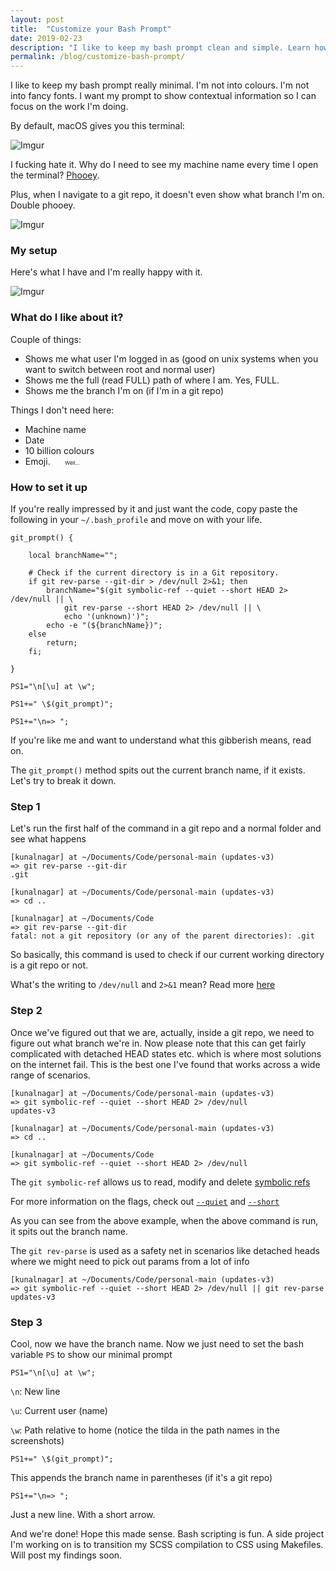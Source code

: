 ```yaml
---
layout: post
title:  "Customize your Bash Prompt"
date: 2019-02-23
description: "I like to keep my bash prompt clean and simple. Learn how to setup a minimal bash prompt."
permalink: /blog/customize-bash-prompt/
---
```


I like to keep my bash prompt really minimal. I'm not into colours. I'm not into fancy fonts. I want my prompt to show contextual information so I can focus on the work I'm doing.

By default, macOS gives you this terminal:

![Imgur](https://i.imgur.com/n57DPG3.png)

I fucking hate it. Why do I need to see my machine name every time I open the terminal? [Phooey](https://www.merriam-webster.com/dictionary/phooey).

Plus, when I navigate to a git repo, it doesn't even show what branch I'm on. Double phooey.

![Imgur](https://i.imgur.com/sNgVmfJ.png)

### My setup

Here's what I have and I'm really happy with it.

![Imgur](https://i.imgur.com/3Dwoh1Z.png)

### What do I like about it?

Couple of things:

- Shows me what user I'm logged in as (good on unix systems when you want to switch between root and normal user)
- Shows me the full (read FULL) path of where I am. Yes, FULL.
- Shows me the branch I'm on (if I'm in a git repo)

Things I don't need here:
- Machine name
- Date
- 10 billion colours
- Emoji.&nbsp;&nbsp;&nbsp;&nbsp;&nbsp;&nbsp;<small><small><small>Well...</small></small></small>

### How to set it up

If you're really impressed by it and just want the code, copy paste the following in your ```~/.bash_profile``` and move on with your life.

```
git_prompt() {
    
    local branchName="";
    
    # Check if the current directory is in a Git repository.
    if git rev-parse --git-dir > /dev/null 2>&1; then
        branchName="$(git symbolic-ref --quiet --short HEAD 2> /dev/null || \
	        git rev-parse --short HEAD 2> /dev/null || \
		    echo '(unknown)')";
        echo -e "(${branchName})";
    else
        return;
    fi;

}

PS1="\n[\u] at \w";

PS1+=" \$(git_prompt)";

PS1+="\n=> ";
```

If you're like me and want to understand what this gibberish means, read on.

The ```git_prompt()``` method spits out the current branch name, if it exists. Let's try to break it down.

### Step 1

Let's run the first half of the command in a git repo and a normal folder and see what happens

```
[kunalnagar] at ~/Documents/Code/personal-main (updates-v3)
=> git rev-parse --git-dir
.git

[kunalnagar] at ~/Documents/Code/personal-main (updates-v3)
=> cd ..

[kunalnagar] at ~/Documents/Code
=> git rev-parse --git-dir
fatal: not a git repository (or any of the parent directories): .git
```

So basically, this command is used to check if our current working directory is a git repo or not.

What's the writing to ```/dev/null``` and ```2>&1``` mean? Read more [here](https://askubuntu.com/questions/12098/what-does-outputting-to-dev-null-accomplish-in-bash-scripts)

### Step 2

Once we've figured out that we are, actually, inside a git repo, we need to figure out what branch we're in. Now please note that this can get fairly complicated with detached HEAD states etc. which is where most solutions on the internet fail. This is the best one I've found that works across a wide range of scenarios.

```
[kunalnagar] at ~/Documents/Code/personal-main (updates-v3)
=> git symbolic-ref --quiet --short HEAD 2> /dev/null
updates-v3

[kunalnagar] at ~/Documents/Code/personal-main (updates-v3)
=> cd ..

[kunalnagar] at ~/Documents/Code
=> git symbolic-ref --quiet --short HEAD 2> /dev/null
```

The ```git symbolic-ref``` allows us to read, modify and delete [symbolic refs](https://stackoverflow.com/a/1526526) 

For more information on the flags, check out [```--quiet```](https://git-scm.com/docs/git-symbolic-ref#git-symbolic-ref---quiet) and [```--short```](https://git-scm.com/docs/git-symbolic-ref#git-symbolic-ref---short)

As you can see from the above example, when the above command is run, it spits out the branch name.

The ```git rev-parse``` is used as a safety net in scenarios like detached heads where we might need to pick out params from a lot of info

```
[kunalnagar] at ~/Documents/Code/personal-main (updates-v3)
=> git symbolic-ref --quiet --short HEAD 2> /dev/null || git rev-parse
updates-v3
```

### Step 3

Cool, now we have the branch name. Now we just need to set the bash variable ```PS``` to show our minimal prompt

```
PS1="\n[\u] at \w";
```

```\n```: New line

```\u```: Current user (name)

```\w```: Path relative to home (notice the tilda in the path names in the screenshots)

```
PS1+=" \$(git_prompt)";
```

This appends the branch name in parentheses (if it's a git repo)

```
PS1+="\n=> ";
```

Just a new line. With a short arrow.

And we're done! Hope this made sense. Bash scripting is fun. A side project I'm working on is to transition my SCSS compilation to CSS using Makefiles. Will post my findings soon.